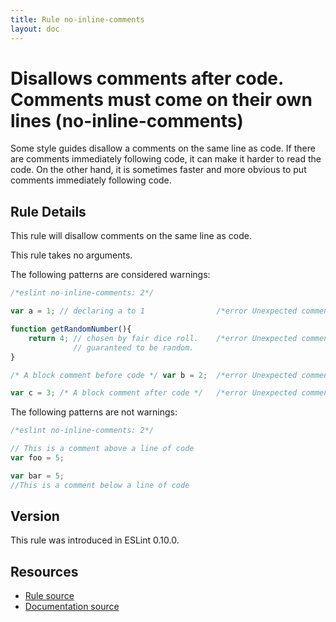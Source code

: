 ```yaml
---
title: Rule no-inline-comments
layout: doc
---
```

<!-- Note: No pull requests accepted for this file. See README.md in the root directory for details. -->
# Disallows comments after code. Comments must come on their own lines (no-inline-comments)

Some style guides disallow a comments on the same line as code.
If there are comments immediately following code, it can make it harder to read the code.
On the other hand, it is sometimes faster and more obvious to put comments immediately following code.


## Rule Details

This rule will disallow comments on the same line as code.

This rule takes no arguments.

The following patterns are considered warnings:

```js
/*eslint no-inline-comments: 2*/

var a = 1; // declaring a to 1                /*error Unexpected comment inline with code.*/

function getRandomNumber(){
    return 4; // chosen by fair dice roll.    /*error Unexpected comment inline with code.*/
              // guaranteed to be random.
}

/* A block comment before code */ var b = 2;  /*error Unexpected comment inline with code.*/

var c = 3; /* A block comment after code */   /*error Unexpected comment inline with code.*/
```

The following patterns are not warnings:

```js
/*eslint no-inline-comments: 2*/

// This is a comment above a line of code
var foo = 5;

var bar = 5;
//This is a comment below a line of code
```

## Version

This rule was introduced in ESLint 0.10.0.

## Resources

* [Rule source](https://github.com/eslint/eslint/tree/master/lib/rules/no-inline-comments.js)
* [Documentation source](https://github.com/eslint/eslint/tree/master/docs/rules/no-inline-comments.md)
